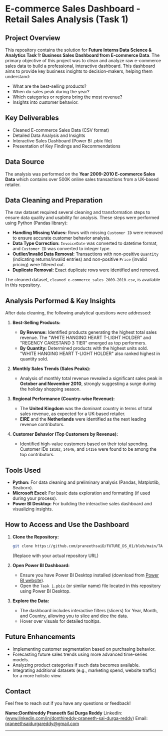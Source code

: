 # E-commerce Sales Dashboard - Retail Sales Analysis (Task 1)

## Project Overview
This repository contains the solution for **Future Interns Data Science & Analytics Task 1: Business Sales Dashboard from E-commerce Data**. The primary objective of this project was to clean and analyze raw e-commerce sales data to build a professional, interactive dashboard. This dashboard aims to provide key business insights to decision-makers, helping them understand:

* What are the best-selling products?
* When do sales peak during the year?
* Which categories or regions bring the most revenue?
* Insights into customer behavior.

## Key Deliverables
* Cleaned E-commerce Sales Data (CSV format)
* Detailed Data Analysis and Insights
* Interactive Sales Dashboard (Power BI .pbix file)
* Presentation of Key Findings and Recommendations

## Data Source
The analysis was performed on the **Year 2009-2010 E-commerce Sales Data** which contains over 500K online sales transactions from a UK-based retailer.

## Data Cleaning and Preparation
The raw dataset required several cleaning and transformation steps to ensure data quality and usability for analysis. These steps were performed using Python (Pandas library):
* **Handling Missing Values:** Rows with missing `Customer ID` were removed to ensure accurate customer behavior analysis.
* **Data Type Correction:** `InvoiceDate` was converted to datetime format, and `Customer ID` was converted to integer type.
* **Outlier/Invalid Data Removal:** Transactions with non-positive `Quantity` (indicating returns/invalid entries) and non-positive `Price` (invalid pricing) were filtered out.
* **Duplicate Removal:** Exact duplicate rows were identified and removed.

The cleaned dataset, `cleaned_e-commerce_sales_2009-2010.csv`, is available in this repository.

## Analysis Performed & Key Insights

After data cleaning, the following analytical questions were addressed:

1.  **Best-Selling Products:**
    * **By Revenue:** Identified products generating the highest total sales revenue. The "WHITE HANGING HEART T-LIGHT HOLDER" and "REGENCY CAKESTAND 3 TIER" emerged as top performers.
    * **By Quantity:** Determined products with the highest units sold. "WHITE HANGING HEART T-LIGHT HOLDER" also ranked highest in quantity sold.

2.  **Monthly Sales Trends (Sales Peaks):**
    * Analysis of monthly total revenue revealed a significant sales peak in **October and November 2010**, strongly suggesting a surge during the holiday shopping season.

3.  **Regional Performance (Country-wise Revenue):**
    * The **United Kingdom** was the dominant country in terms of total sales revenue, as expected for a UK-based retailer.
    * **EIRE** and the **Netherlands** were identified as the next leading revenue contributors.

4.  **Customer Behavior (Top Customers by Revenue):**
    * Identified high-value customers based on their total spending. Customer IDs `18102`, `14646`, and `14156` were found to be among the top contributors.

## Tools Used

* **Python:** For data cleaning and preliminary analysis (Pandas, Matplotlib, Seaborn).
* **Microsoft Excel:** For basic data exploration and formatting (if used during your process).
* **Power BI Desktop:** For building the interactive sales dashboard and visualizing insights.

## How to Access and Use the Dashboard

1.  **Clone the Repository:**
    ```bash
    git clone https://github.com/praneethsaiD/FUTURE_DS_01/blob/main/TASK%201.pbix
    ```
    (Replace with your actual repository URL)

2.  **Open Power BI Dashboard:**
    * Ensure you have Power BI Desktop installed (download from [Power BI website](https://powerbi.microsoft.com/en-us/downloads/)).
    * Open the `Task 1.pbix` (or similar name) file located in this repository using Power BI Desktop.

3.  **Explore the Data:**
    * The dashboard includes interactive filters (slicers) for Year, Month, and Country, allowing you to slice and dice the data.
    * Hover over visuals for detailed tooltips.

## Future Enhancements

* Implementing customer segmentation based on purchasing behavior.
* Forecasting future sales trends using more advanced time-series models.
* Analyzing product categories if such data becomes available.
* Integrating additional datasets (e.g., marketing spend, website traffic) for a more holistic view.

## Contact
Feel free to reach out if you have any questions or feedback!

**Name:Donthireddy Praneeth Sai Durga Reddy**
LinkedIn: (www.linkedin.com/in/donthireddy-praneeth-sai-durga-reddy)
Email: praneethsaidurgareddy@gmail.com

---
